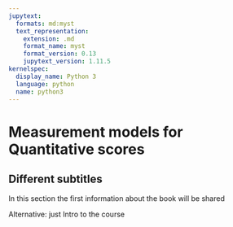```yaml
---
jupytext:
  formats: md:myst
  text_representation:
    extension: .md
    format_name: myst
    format_version: 0.13
    jupytext_version: 1.11.5
kernelspec:
  display_name: Python 3
  language: python
  name: python3
---
```


# <i class="fa-solid fa-chart-line"></i> Measurement models for Quantitative scores


## Different subtitles
In this section the first information about the book will be shared

Alternative: just Intro to the course

